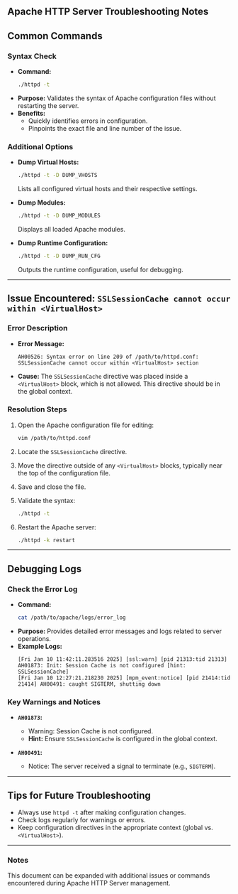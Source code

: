 ## Apache HTTP Server Troubleshooting Notes

## Common Commands

### Syntax Check
- **Command:**
  ```bash
  ./httpd -t
  ```
- **Purpose:** Validates the syntax of Apache configuration files without restarting the server.
- **Benefits:**
  - Quickly identifies errors in configuration.
  - Pinpoints the exact file and line number of the issue.

### Additional Options
- **Dump Virtual Hosts:**
  ```bash
  ./httpd -t -D DUMP_VHOSTS
  ```
  Lists all configured virtual hosts and their respective settings.

- **Dump Modules:**
  ```bash
  ./httpd -t -D DUMP_MODULES
  ```
  Displays all loaded Apache modules.

- **Dump Runtime Configuration:**
  ```bash
  ./httpd -t -D DUMP_RUN_CFG
  ```
  Outputs the runtime configuration, useful for debugging.

---

## Issue Encountered: `SSLSessionCache cannot occur within <VirtualHost>`

### Error Description
- **Error Message:**
  ```
  AH00526: Syntax error on line 209 of /path/to/httpd.conf:
  SSLSessionCache cannot occur within <VirtualHost> section
  ```

- **Cause:**
  The `SSLSessionCache` directive was placed inside a `<VirtualHost>` block, which is not allowed. This directive should be in the global context.

### Resolution Steps
1. Open the Apache configuration file for editing:
   ```bash
   vim /path/to/httpd.conf
   ```

2. Locate the `SSLSessionCache` directive.

3. Move the directive outside of any `<VirtualHost>` blocks, typically near the top of the configuration file.

4. Save and close the file.

5. Validate the syntax:
   ```bash
   ./httpd -t
   ```

6. Restart the Apache server:
   ```bash
   ./httpd -k restart
   ```

---

## Debugging Logs

### Check the Error Log
- **Command:**
  ```bash
  cat /path/to/apache/logs/error_log
  ```
- **Purpose:** Provides detailed error messages and logs related to server operations.
- **Example Logs:**
  ```
  [Fri Jan 10 11:42:11.283516 2025] [ssl:warn] [pid 21313:tid 21313] AH01873: Init: Session Cache is not configured [hint: SSLSessionCache]
  [Fri Jan 10 12:27:21.218230 2025] [mpm_event:notice] [pid 21414:tid 21414] AH00491: caught SIGTERM, shutting down
  ```

### Key Warnings and Notices
- **`AH01873`:**
  - Warning: Session Cache is not configured.
  - **Hint:** Ensure `SSLSessionCache` is configured in the global context.

- **`AH00491`:**
  - Notice: The server received a signal to terminate (e.g., `SIGTERM`).

---

## Tips for Future Troubleshooting
- Always use `httpd -t` after making configuration changes.
- Check logs regularly for warnings or errors.
- Keep configuration directives in the appropriate context (global vs. `<VirtualHost>`).

---

### Notes
This document can be expanded with additional issues or commands encountered during Apache HTTP Server management.

